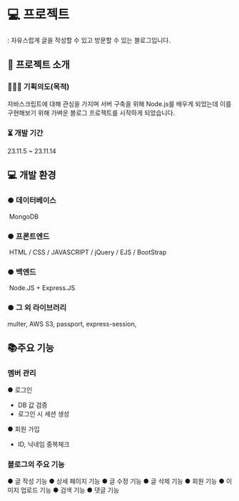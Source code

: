 # 💻 프로젝트
: 자유스럽게 글을 작성할 수 있고 방문할 수 있는 블로그입니다.

## 🤔 프로젝트 소개
### 🧑‍🤝‍🧑 기획의도(목적)
자바스크립트에 대해 관심을 가지며 서버 구축을 위해 Node.js를 배우게 되었는데 이를 구현해보기 위해 가벼운 블로그 프로젝트를 시작하게 되었습니다.

### ⏳ 개발 기간
23.11.5 ~ 23.11.14

## 💻 개발 환경
### ● 데이터베이스
 MongoDB
### ● 프론트엔드
 HTML / CSS / JAVASCRIPT / jQuery / EJS / BootStrap
### ● 백엔드
 Node.JS + Express.JS
### ● 그 외 라이브러리
multer, AWS S3, passport, express-session, 


## 📚주요 기능
### 멤버 관리

● 로그인
- DB 값 검증
- 로그인 시 세션 생성

● 회원 가입
- ID, 닉네임 중복체크

### 블로그의 주요 기능
● 글 작성 기능
● 상세 페이지 기능
● 글 수정 기능
● 글 삭제 기능
● 회원 기능
● 이미지 업로드 기능
● 검색 기능
● 댓글 기능

